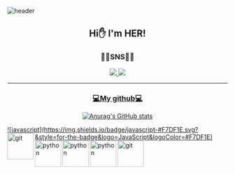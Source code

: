 ![header](https://capsule-render.vercel.app/api?type=waving&animation=fadeIn&color=auto&height=280&section=header&text=HER's%20room&fontSize=90)
<div align=center>

  
## Hi✋ I'm HER!   
   
### 🏳️‍🌈SNS🏳️‍🌈

</div>
<div align=center>
  <a href="https://www.instagram.com/min.sup/coding_ori">
<img src="https://img.shields.io/badge/Instagram-E4405F?style=for-the-badge&logo=Instagram&logoColor=white">  
  <a href="https://www.youtube.com/@her97/coding_ori">
<img src="https://img.shields.io/badge/YouTube-FF0000?style=for-the-badge&logo=YouTube&logoColor=white">   


---
  ### 💻My github💻

![Anurag's GitHub stats](https://github-readme-stats.vercel.app/api?username=her9797&show_icons=true&theme=radical)

  
  
  </div>
![javascript](https://img.shields.io/badge/javascript-#F7DF1E.svg?&style=for-the-badge&logo=JavaScript&logoColor=#F7DF1E)


  </div


<!--
**her9797/her9797** is a ✨ _special_ ✨ repository because its `README.md` (this file) appears on your GitHub profile.
-->

<img align="left" alt="git" height="60" width="60" src="https://cdn.jsdelivr.net/gh/devicons/devicon/icons/github/github-original-wordmark.svg" />
<img align="left" alt="python" height="60" width="60" src="https://cdn.jsdelivr.net/gh/devicons/devicon/icons/python/python-original.svg" alt=/>
<img align="left" alt="python" height="60" width="60" src="https://cdn.jsdelivr.net/gh/devicons/devicon/icons/vscode/vscode-original-wordmark.svg"/>
<img align="left" alt="python" height="60" width="60" src="https://cdn.jsdelivr.net/gh/devicons/devicon/icons/java/java-original.svg"/>
<img align="left" alt="git" height="60" width="60" src="https://cdn.jsdelivr.net/gh/devicons/devicon/icons/git/git-original-wordmark.svg"/>

